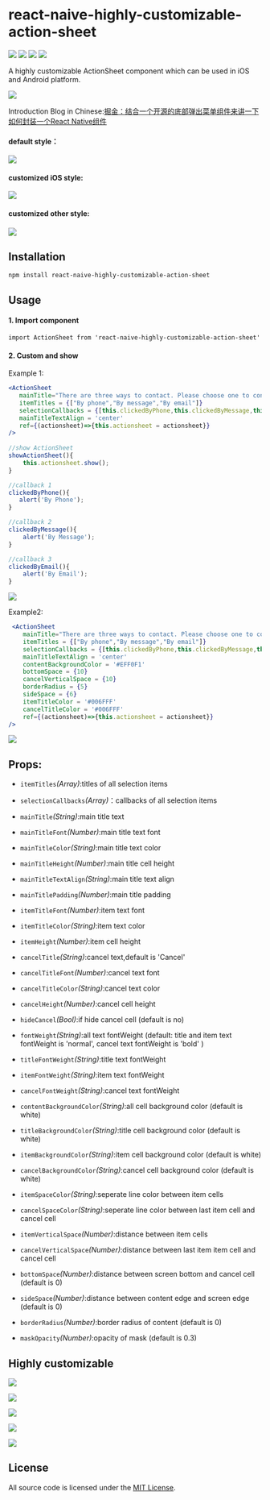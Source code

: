 # react-naive-highly-customizable-action-sheet

![](https://img.shields.io/badge/build-success-brightgreen.svg)
![](https://img.shields.io/badge/platform-iOS-30A3FC.svg)
![](https://img.shields.io/badge/platform-Android-8FC550.svg)
[![](https://img.shields.io/badge/License-MIT-ff69b4.svg)](https://github.com/knightsj/react-naive-highly-customizable-action-sheet/blob/master/LICENSE)

A  highly customizable ActionSheet component which can be used in iOS and Android platform.



![](http://oih3a9o4n.bkt.clouddn.com/as_3.png)



Introduction Blog in Chinese:[掘金：结合一个开源的底部弹出菜单组件来讲一下如何封装一个React Native组件
](https://juejin.im/post/59dc5a86f265da431875b3ce)

#### default style：

![](http://oih3a9o4n.bkt.clouddn.com/as_1.gif)





#### customized iOS style:



![](http://oih3a9o4n.bkt.clouddn.com/as_2.gif)



#### customized other style:

#### 

![](http://oih3a9o4n.bkt.clouddn.com/as_3.gif)





## Installation

``npm install react-naive-highly-customizable-action-sheet``



## Usage



#### 1. Import component

```
import ActionSheet from 'react-naive-highly-customizable-action-sheet'
```



#### 2. Custom and show



Example 1:

```jsx
<ActionSheet
   mainTitle="There are three ways to contact. Please choose one to contact."
   itemTitles = {["By phone","By message","By email"]}
   selectionCallbacks = {[this.clickedByPhone,this.clickedByMessage,this.clickedByEmail]}
   mainTitleTextAlign = 'center'
   ref={(actionsheet)=>{this.actionsheet = actionsheet}}
/>
  
//show ActionSheet
showActionSheet(){
	this.actionsheet.show();  
}

//callback 1
clickedByPhone(){
   alert('By Phone');
}

//callback 2
clickedByMessage(){
    alert('By Message');
}

//callback 3
clickedByEmail(){
    alert('By Email');
}
```

![](http://oih3a9o4n.bkt.clouddn.com/as_11.png)



Example2:

```jsx
 <ActionSheet
    mainTitle="There are three ways to contact. Please choose one to contact."
    itemTitles = {["By phone","By message","By email"]}
    selectionCallbacks = {[this.clickedByPhone,this.clickedByMessage,this.clickedByEmail]}
    mainTitleTextAlign = 'center'
    contentBackgroundColor = '#EFF0F1'
    bottomSpace = {10}
    cancelVerticalSpace = {10}
    borderRadius = {5}
    sideSpace = {6}
    itemTitleColor = '#006FFF'
    cancelTitleColor = '#006FFF'
    ref={(actionsheet)=>{this.actionsheet = actionsheet}}
/>

```



![](http://oih3a9o4n.bkt.clouddn.com/as_12.png)



## Props:

- ``itemTitles``*(Array)*:titles of all selection items
- ``selectionCallbacks``*(Array)*：callbacks of all selection items
- ``mainTitle``*(String)*:main title text
- ``mainTitleFont``*(Number)*:main title text font
- ``mainTitleColor``*(String)*:main title text color
- ``mainTitleHeight``*(Number)*:main title cell height
- ``mainTitleTextAlign``*(String)*:main title text align
- ``mainTitlePadding``*(Number)*:main title padding
- ``itemTitleFont``*(Number)*:item text font
- ``itemTitleColor``*(String)*:item text color
- ``itemHeight``*(Number)*:item cell height


- ``cancelTitle``*(String)*:cancel  text,default is 'Cancel'
- ``cancelTitleFont``*(Number)*:cancel text font
- ``cancelTitleColor``*(String)*:cancel text color
- ``cancelHeight``*(Number)*:cancel cell height
- ``hideCancel``*(Bool)*:if hide cancel cell (default is no)


- ``fontWeight``*(String)*:all text fontWeight (default: title and item text fontWeight is 'normal', cancel text fontWeight is 'bold' )
- ``titleFontWeight``*(String)*:title text fontWeight
- ``itemFontWeight``*(String)*:item text fontWeight
- ``cancelFontWeight``*(String)*:cancel text fontWeight


- ``contentBackgroundColor``*(String)*:all cell background color (default is white)
- ``titleBackgroundColor``*(String)*:title cell background color (default is white)
- ``itemBackgroundColor``*(String)*:item cell background color (default is white)
- ``cancelBackgroundColor``*(String)*:cancel cell background color (default is white)
- ``itemSpaceColor``*(String)*:seperate line color between item cells
- ``cancelSpaceColor``*(String)*:seperate line color between last item cell and cancel cell


- ``itemVerticalSpace``*(Number)*:distance between item cells


- ``cancelVerticalSpace``*(Number)*:distance between last item item cell and cancel cell
- ``bottomSpace``*(Number)*:distance between screen bottom and cancel cell  (default is 0)
- ``sideSpace``*(Number)*:distance between content edge and screen edge (default is 0)


- ``borderRadius``*(Number)*:border radius of content (default is 0)


- ``maskOpacity``*(Number)*:opacity of mask  (default is 0.3)



## Highly customizable



![](http://oih3a9o4n.bkt.clouddn.com/as_4.png)



![](http://oih3a9o4n.bkt.clouddn.com/as_5.png)



![](http://oih3a9o4n.bkt.clouddn.com/as_6.png)



![](http://oih3a9o4n.bkt.clouddn.com/as_7.png)



![](http://oih3a9o4n.bkt.clouddn.com/as_13.png)



## License

All source code is licensed under the [MIT License](https://github.com/knightsj/react-naive-highly-customizable-action-sheet/blob/master/LICENSE).

